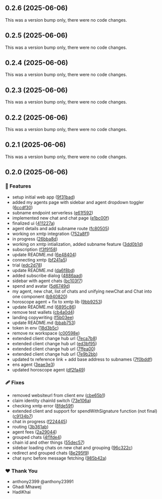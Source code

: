 ## 0.2.6 (2025-06-06)

This was a version bump only, there were no code changes.

## 0.2.5 (2025-06-06)

This was a version bump only, there were no code changes.

## 0.2.4 (2025-06-06)

This was a version bump only, there were no code changes.

## 0.2.3 (2025-06-06)

This was a version bump only, there were no code changes.

## 0.2.2 (2025-06-06)

This was a version bump only, there were no code changes.

## 0.2.1 (2025-06-06)

This was a version bump only, there were no code changes.

## 0.2.0 (2025-06-06)

### 🚀 Features

- setup initial web app ([9f31bad](https://github.com/JustaName-id/monetized-xmtp-agents/commit/9f31bad))
- added my agents page with sidebar and agent dropdown toggler ([6ccdf30](https://github.com/JustaName-id/monetized-xmtp-agents/commit/6ccdf30))
- subname endpoint serverless ([e61f592](https://github.com/JustaName-id/monetized-xmtp-agents/commit/e61f592))
- implemented new chat and chat page ([e1bc00f](https://github.com/JustaName-id/monetized-xmtp-agents/commit/e1bc00f))
- finalized ui ([411227a](https://github.com/JustaName-id/monetized-xmtp-agents/commit/411227a))
- agent details and add subname route ([fc80505](https://github.com/JustaName-id/monetized-xmtp-agents/commit/fc80505))
- working on xmtp integration ([752a8f1](https://github.com/JustaName-id/monetized-xmtp-agents/commit/752a8f1))
- in progress ([26bba8d](https://github.com/JustaName-id/monetized-xmtp-agents/commit/26bba8d))
- working on xmtp intialization, added subname feature ([3dd0b1d](https://github.com/JustaName-id/monetized-xmtp-agents/commit/3dd0b1d))
- subscription ([f3f9158](https://github.com/JustaName-id/monetized-xmtp-agents/commit/f3f9158))
- update README.md ([6e48404](https://github.com/JustaName-id/monetized-xmtp-agents/commit/6e48404))
- connecting xmtp ([bf241a5](https://github.com/JustaName-id/monetized-xmtp-agents/commit/bf241a5))
- trial ([edc2d78](https://github.com/JustaName-id/monetized-xmtp-agents/commit/edc2d78))
- update README.md ([da6f8bd](https://github.com/JustaName-id/monetized-xmtp-agents/commit/da6f8bd))
- added subscribe dialog ([4886aad](https://github.com/JustaName-id/monetized-xmtp-agents/commit/4886aad))
- sidebar with agent chats ([bc103f7](https://github.com/JustaName-id/monetized-xmtp-agents/commit/bc103f7))
- spend and avatar ([5d6749d](https://github.com/JustaName-id/monetized-xmtp-agents/commit/5d6749d))
- my agent, new chat, list of chats and unifying newChat and Chat into one component ([b940820](https://github.com/JustaName-id/monetized-xmtp-agents/commit/b940820))
- horoscope agent + fix to xmtp lib ([9bb9253](https://github.com/JustaName-id/monetized-xmtp-agents/commit/9bb9253))
- update README.md ([6895c86](https://github.com/JustaName-id/monetized-xmtp-agents/commit/6895c86))
- remove test wallets ([cb4a0d4](https://github.com/JustaName-id/monetized-xmtp-agents/commit/cb4a0d4))
- landing copywriting ([f5b03ee](https://github.com/JustaName-id/monetized-xmtp-agents/commit/f5b03ee))
- update README.md ([bbab753](https://github.com/JustaName-id/monetized-xmtp-agents/commit/bbab753))
- token in env ([18d3b5c](https://github.com/JustaName-id/monetized-xmtp-agents/commit/18d3b5c))
- remove nx workspace ([c00598e](https://github.com/JustaName-id/monetized-xmtp-agents/commit/c00598e))
- extended client change hub url ([7eca7b8](https://github.com/JustaName-id/monetized-xmtp-agents/commit/7eca7b8))
- extended client change hub url ([ed3bf95](https://github.com/JustaName-id/monetized-xmtp-agents/commit/ed3bf95))
- extended client change hub url ([7ffea00](https://github.com/JustaName-id/monetized-xmtp-agents/commit/7ffea00))
- extended client change hub url ([7e9b2bb](https://github.com/JustaName-id/monetized-xmtp-agents/commit/7e9b2bb))
- updated tx reference link + add base address to subnames ([7f0bddf](https://github.com/JustaName-id/monetized-xmtp-agents/commit/7f0bddf))
- ens agent ([3eae3e3](https://github.com/JustaName-id/monetized-xmtp-agents/commit/3eae3e3))
- updated horoscope agent ([df2fa49](https://github.com/JustaName-id/monetized-xmtp-agents/commit/df2fa49))

### 🩹 Fixes

- removed websiteurl from client env ([cbe65b1](https://github.com/JustaName-id/monetized-xmtp-agents/commit/cbe65b1))
- claim identity chainId switch ([73e106a](https://github.com/JustaName-id/monetized-xmtp-agents/commit/73e106a))
- checking xmtp error ([8fde59f](https://github.com/JustaName-id/monetized-xmtp-agents/commit/8fde59f))
- extended client and support for spendWithSignature function (not final) ([c9134b7](https://github.com/JustaName-id/monetized-xmtp-agents/commit/c9134b7))
- chat in progress ([f224445](https://github.com/JustaName-id/monetized-xmtp-agents/commit/f224445))
- routing ([3b361ab](https://github.com/JustaName-id/monetized-xmtp-agents/commit/3b361ab))
- agent fees ([2a29044](https://github.com/JustaName-id/monetized-xmtp-agents/commit/2a29044))
- grouped chats ([4f1fde4](https://github.com/JustaName-id/monetized-xmtp-agents/commit/4f1fde4))
- chain id and other things ([55dec57](https://github.com/JustaName-id/monetized-xmtp-agents/commit/55dec57))
- sidebar loading chats on new chat and grouping ([96c322c](https://github.com/JustaName-id/monetized-xmtp-agents/commit/96c322c))
- redirect and grouped chats ([8e295f9](https://github.com/JustaName-id/monetized-xmtp-agents/commit/8e295f9))
- chat sync before message fetching ([985b42a](https://github.com/JustaName-id/monetized-xmtp-agents/commit/985b42a))

### ❤️ Thank You

- anthony2399 @anthony23991
- Ghadi Mhawej
- HadiKhai